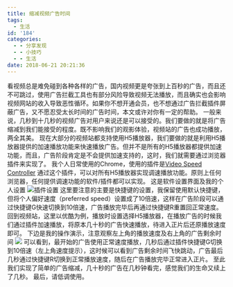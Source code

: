 ```yaml
---
title: 缩减视频广告时间
tags:
  - 生活
id: '184'
categories:
  - - 分享发现
  - - 小技巧
  - - 生活
date: 2018-06-21 20:21:36
---
```


看视频总是难免碰到各种各样的广告，国内视频更是夸张到上百秒的广告，而且还不可跳过，使用广告拦截工具也有部分风险导致视频无法播放，而且确实也会影响视频网站的收入导致恶性循环。如果你不想开通会员，也不想通过广告拦截插件屏蔽广告，又不愿忍受太长时间的广告时间，本文或许对你有一定的帮助。 一般来说，几秒到十几秒的视频广告对用户来说还是可以接受的。我们要做的就是将广告缩减到我们能接受的程度。既不影响我们的观影体验，视频站的广告也成功播放，两全其美。 现在大部分的视频站都支持使用H5播放器，我们要做的就是利用H5播放器提供的加速播放功能来快速播放广告。但并不是所有的H5播放器都提供加速功能，而且，广告阶段肯定是不会提供加速支持的，这时，我们就需要通过浏览器插件来实现了。 我个人日常使用的Chrome，使用的插件是[Video Speed Controller](https://chrome.google.com/webstore/detail/video-speed-controller/nffaoalbilbmmfgbnbgppjihopabppdk?hl=en-US) 通过这个插件，可以对所有H5播放器实现调速播放功能。原则上任何浏览器，任何提供调速功能的软件/插件都可以实现。 这是软件设置界面及我的个人设置 ![插件设置](https://blog-1252719385.cos.ap-guangzhou.myqcloud.com/images/video_speed_controller_setting.png) 这里要注意的主要是快捷键的设置，我保留使用默认快捷键，但将个人偏好速度（preferred speed）设置成了10倍速，这样在广告阶段可以通过快捷键G快速切换到10倍速，广告播放完毕后再通过快捷键R重置回正常速度。 回到视频站，这里以优酷为例，播放时设置选择H5播放器，在播放广告的时候我们通过插件加速播放，将原本几十秒的广告快速播放，待进入正片后还原播放速度即可。 下边是我的操作演示，注意观察左上角的播放速度及右上角的广告剩余时间 ![](https://blog-1252719385.cos.ap-guangzhou.myqcloud.com/images/operation.gif) 可以看到，最开始的广告使用正常速度播放，几秒后通过插件快捷键G切换到10倍速（左上角速度提示），这时候可以看到广告剩余时间飞快跳动，广告最后几秒通过快捷键R切换到正常播放速度，随后在广告播放完毕正常进入正片。 至此我们实现了简单的广告缩减，几十秒的广告在几秒钟看完，感觉我们的生命又续上了几秒。 最后，请低调使用。
